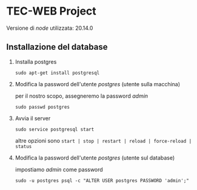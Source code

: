 # TEC-WEB Project

Versione di *node* utilizzata: 20.14.0

## Installazione del database
1. Installa postgres

    `sudo apt-get install postgresql`
1. Modifica la password dell'utente *postgres* (utente sulla macchina)

    per il nostro scopo, assegneremo la password *admin*

    `sudo passwd postgres` 
1. Avvia il server

    `sudo service postgresql start`

    altre opzioni sono `start | stop | restart | reload | force-reload | status`
1. Modifica la password dell'utente *postgres* (utente sul database)

    impostiamo *admin* come password

    `sudo -u postgres psql -c "ALTER USER postgres PASSWORD 'admin';"`
